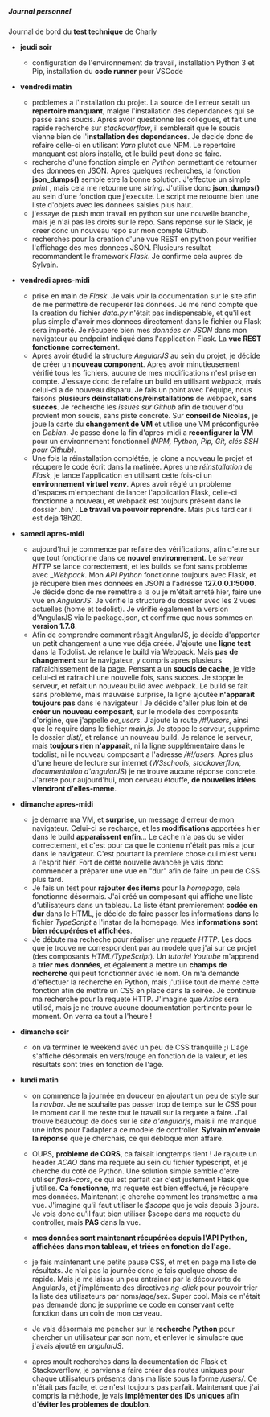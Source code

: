 ##### Journal personnel

Journal de bord du **test technique** de Charly

* __jeudi soir__
  * configuration de l'environnement de travail, installation Python 3 et Pip, installation du **code runner** pour VSCode

* __vendredi matin__
  * problemes a l'installation du projet. La source de l'erreur serait un **repertoire manquant**, malgre l'installation des dependances qui se passe sans soucis. Apres avoir questionne les collegues, et fait une rapide recherche sur _stackoverflow_, il semblerait que le soucis vienne bien de l'**installation des dependances**. Je decide donc de refaire celle-ci en utilisant _Yarn_ plutot que NPM. Le repertoire manquant est alors installe, et le build peut donc se faire.
  * recherche d'une fonction simple en _Python_ permettant de retourner des donnees en JSON. Apres quelques recherches, la fonction **json_dumps()** semble etre la bonne solution. J'effectue un simple _print_ , mais cela me retourne une _string_. J'utilise donc **json_dumps()** au sein d'une fonction que j'execute. Le script me retourne bien une liste d'objets avec les donnees saisies plus haut.
  * j'essaye de push mon travail en python sur une nouvelle branche, mais je n'ai pas les droits sur le repo. Sans reponse sur le Slack, je creer donc un nouveau repo sur mon compte Github.
  * recherches pour la creation d'une vue REST en python pour verifier l'affichage des mes donnees JSON. Plusieurs resultat recommandent le framework _Flask_. Je confirme cela aupres de Sylvain.

* __vendredi apres-midi__
  * prise en main de _Flask_. Je vais voir la documentation sur le site afin de me permettre de recuperer les donnees. Je me rend compte que la creation du fichier _data.py_ n'était pas indispensable, et qu'il est plus simple d'avoir mes donnees directement dans le fichier ou Flask sera importé. Je récupere bien mes _données en JSON_ dans mon navigateur au endpoint indiqué dans l'application Flask. La **vue REST fonctionne correctement**.
  * Apres avoir étudié la structure _AngularJS_ au sein du projet, je décide de créer un **nouveau component**. Apres avoir minutieusement vérifié tous les fichiers, aucune de mes modifications n'est prise en compte. J'essaye donc de refaire un build en utilisant _webpack_, mais celui-ci a de nouveau disparu. Je fais un point avec l'équipe, nous faisons **plusieurs déinstallations/réinstallations** de webpack, **sans succes**. Je recherche les _issues sur Github_ afin de trouver d'ou provient mon soucis, sans piste concrete. Sur **conseil de Nicolas**, je joue la carte du **changement de VM** et utilise une VM préconfigurée en _Debian_. Je passe donc la fin d'apres-midi a **reconfigurer la VM** pour un environnement fonctionnel _(NPM, Python, Pip, Git, clés SSH pour Github)_.
  * Une fois la réinstallation complétée, je clone a nouveau le projet et récupere le code écrit dans la matinée. Apres une _réinstallation de Flask_, je lance l'application en utilisant cette fois-ci un **environnement virtuel _venv_**. Apres avoir réglé un probleme d'espaces m'empechant de lancer l'application Flask, celle-ci fonctionne a nouveau, et webpack est toujours présent dans le dossier .bin/ . **Le travail va pouvoir reprendre**. Mais plus tard car il est deja 18h20.

* __samedi apres-midi__
  * aujourd'hui je commence par refaire des vérifications, afin d'etre sur que tout fonctionne dans ce **nouvel environnement**. Le _serveur HTTP_ se lance correctement, et les builds se font sans probleme avec __Webpack_. Mon _API Python_ fonctionne toujours avec Flask, et je récupere bien mes donnees en JSON a l'adresse **127.0.0.1:5000**. Je décide donc de me remettre a la ou je m'était arreté hier, faire une vue en _AngularJS_. Je vérifie la structure du dossier avec les 2 vues actuelles (home et todolist). Je vérifie également la version d'AngularJS via le package.json, et confirme que nous sommes en **version 1.7.8**.
  * Afin de comprendre comment réagit AngularJS, je décide d'apporter un petit changement a une vue déja créée. J'ajoute une **ligne test** dans la Todolist. Je relance le build via Webpack. Mais **pas de changement** sur le navigateur, y compris apres plusieurs rafraichissement de la page. Pensant a un **soucis de cache**, je vide celui-ci et rafraichi une nouvelle fois, sans succes. Je stoppe le serveur, et refait un nouveau build avec webpack. Le build se fait sans probleme, mais mauvaise surprise, la ligne ajoutée **n'apparait toujours pas** dans le navigateur ! Je décide d'aller plus loin et de **créer un nouveau composant**, sur le modele des composants d'origine, que j'appelle *oa_users*. J'ajoute la route _/#!/users_, ainsi que le require dans le fichier _main.js_. Je stoppe le serveur, supprime le dossier _dist/_, et relance un nouveau build. Je relance le serveur, mais **toujours rien n'apparait**, ni la ligne supplémentaire dans le todolist, ni le nouveau composant a l'adresse _/#!/users_. Apres plus d'une heure de lecture sur internet (_W3schools, stackoverflow, documentation d'angularJS_) je ne trouve aucune réponse concrete. J'arrete pour aujourd'hui, mon cerveau étouffe, **de nouvelles idées viendront d'elles-meme**.

* __dimanche apres-midi__
  * je démarre ma VM, et **surprise**, un message d'erreur de mon navigateur. Celui-ci se recharge, et les **modifications** apportées hier dans le build **apparaissent enfin**... Le cache n'a pas du se vider correctement, et c'est pour ca que le contenu n'était pas mis a jour dans le navigateur. C'est pourtant la premiere chose qui m'est venu a l'esprit hier. Fort de cette nouvelle avancée je vais donc commencer a préparer une vue en "dur" afin de faire un peu de CSS plus tard. 
  * Je fais un test pour **rajouter des items** pour la _homepage_, cela fonctionne désormais. J'ai créé un composant qui affiche une liste d'utilisateurs dans un tableau. La liste étant premierement **codée en dur** dans le HTML, je décide de faire passer les informations dans le fichier _TypeScript_ a l'instar de la homepage. Mes **informations sont bien récupérées et affichées**.
  * Je débute ma recheche pour réaliser une _requete HTTP_. Les docs que je trouve ne correspondent par au modele que j'ai sur ce projet (des composants _HTML/TypeScript_). Un _tutoriel Youtube_ m'apprend a **trier mes données**, et également a mettre un **champs de recherche** qui peut fonctionner avec le nom. On m'a demande d'effectuer la recherche en Python, mais j'utilise tout de meme cette fonction afin de mettre un CSS en place dans la soirée. Je continue ma recherche pour la requete HTTP. J'imagine que _Axios_ sera utilisé, mais je ne trouve aucune documentation pertinente pour le moment. On verra ca tout a l'heure !

* __dimanche soir__
  * on va terminer le weekend avec un peu de CSS tranquille ;) L'age s'affiche désormais en vers/rouge en fonction de la valeur, et les résultats sont triés en fonction de l'age.

* __lundi matin__
  * on commence la journée en douceur en ajoutant un peu de style sur la _navbar_. Je ne souhaite pas passer trop de temps sur le _CSS_ pour le moment car il me reste tout le travail sur la requete a faire. J'ai trouve beaucoup de docs sur le _site d'angularjs_, mais il me manque une infos pour l'adapter a ce modele de controller. **Sylvain m'envoie la réponse** que je cherchais, ce qui débloque mon affaire.
  * OUPS, **probleme de CORS**, ca faisait longtemps tient ! Je rajoute un header _ACAO_ dans ma requete au sein du fichier typescript, et je cherche du coté de Python. Une solution simple semble d'etre utiliser _flask-cors_, ce qui est parfait car c'est justement Flask que j'utilise. **Ca fonctionne**, ma requete est bien effectué, je récupere mes données. Maintenant je cherche comment les transmettre a ma vue. J'imagine qu'il faut utiliser le _$scope_ que je vois depuis 3 jours. Je vois donc qu'il faut bien utiliser $scope dans ma requete du controller, mais **PAS** dans la vue.
  * **mes données sont maintenant récupérées depuis l'API Python, affichées dans mon tableau, et triées en fonction de l'age**.

  * je fais maintenant une petite pause CSS, et met en page ma liste de résultats. Je n'ai pas la journée donc je fais quelque chose de rapide. Mais je me laisse un peu entrainer par la découverte de AngularJs, et j'implémente des directives _ng-click_ pour pouvoir trier la liste des utilisateurs par noms/age/sex. Super cool. Mais ce n'était pas demandé donc je supprime ce code en conservant cette fonction dans un coin de mon cerveau.
  * Je vais désormais me pencher sur la **recherche Python** pour chercher un utilisateur par son nom, et enlever le simulacre que j'avais ajouté en _angularJS_.
  * apres moult recherches dans la documentation de Flask et Stackoverflow, je parviens a faire créer des routes uniques pour chaque utilisateurs présents dans ma liste sous la forme _/users/<name>_. Ce n'était pas facile, et ce n'est toujours pas parfait. Maintenant que j'ai compris la méthode, je vais **implémenter des IDs uniques** afin d'**éviter les problemes de doublon**.